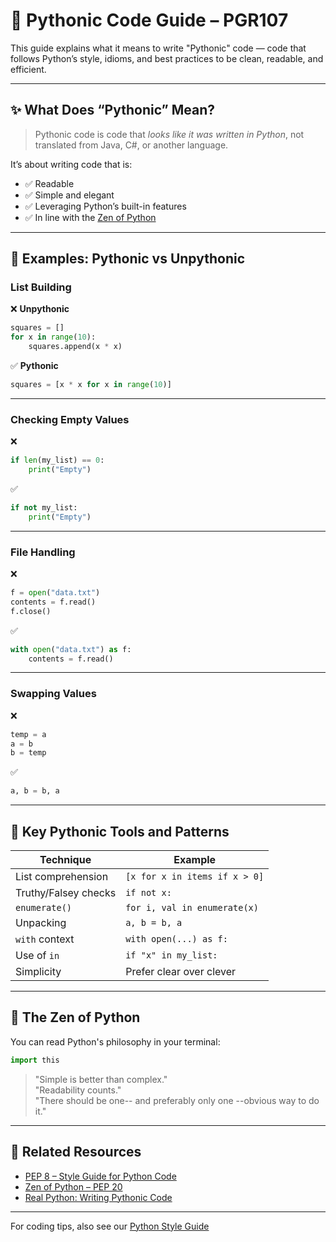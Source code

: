 # 🐍 Pythonic Code Guide – PGR107

This guide explains what it means to write "Pythonic" code — code that follows Python’s style, idioms, and best practices to be clean, readable, and efficient.

---

## ✨ What Does “Pythonic” Mean?

> Pythonic code is code that *looks like it was written in Python*, not translated from Java, C#, or another language.

It’s about writing code that is:

- ✅ Readable
- ✅ Simple and elegant
- ✅ Leveraging Python’s built-in features
- ✅ In line with the [Zen of Python](https://peps.python.org/pep-0020/)

---

## 🧠 Examples: Pythonic vs Unpythonic

### List Building

❌ **Unpythonic**
```python
squares = []
for x in range(10):
    squares.append(x * x)
```

✅ **Pythonic**
```python
squares = [x * x for x in range(10)]
```

---

### Checking Empty Values

❌
```python
if len(my_list) == 0:
    print("Empty")
```

✅
```python
if not my_list:
    print("Empty")
```

---

### File Handling

❌
```python
f = open("data.txt")
contents = f.read()
f.close()
```

✅
```python
with open("data.txt") as f:
    contents = f.read()
```

---

### Swapping Values

❌
```python
temp = a
a = b
b = temp
```

✅
```python
a, b = b, a
```

---

## 🔑 Key Pythonic Tools and Patterns

| Technique             | Example                       |
|----------------------|-------------------------------|
| List comprehension   | `[x for x in items if x > 0]` |
| Truthy/Falsey checks | `if not x:`                   |
| `enumerate()`        | `for i, val in enumerate(x)`  |
| Unpacking            | `a, b = b, a`                 |
| `with` context       | `with open(...) as f:`        |
| Use of `in`          | `if "x" in my_list:`          |
| Simplicity           | Prefer clear over clever      |

---

## 🧘 The Zen of Python

You can read Python's philosophy in your terminal:

```python
import this
```

> "Simple is better than complex."  
> "Readability counts."  
> "There should be one-- and preferably only one --obvious way to do it."

---

## 📎 Related Resources

- [PEP 8 – Style Guide for Python Code](https://peps.python.org/pep-0008/)
- [Zen of Python – PEP 20](https://peps.python.org/pep-0020/)
- [Real Python: Writing Pythonic Code](https://realpython.com/tutorials/pythonic/)

---

For coding tips, also see our [Python Style Guide](./PYTHON_STYLE_GUIDE.md)
